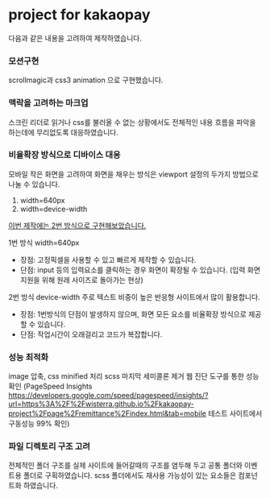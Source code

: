 # project for kakaopay

다음과 같은 내용을 고려하여 제작하였습니다.


### 모션구현
scrollmagic과 css3 animation 으로 구현했습니다.


### 맥락을 고려하는 마크업
스크린 리더로 읽거나 css를 불러올 수 없는 상황에서도 전체적인 내용 흐름을 파악을 하는데에 무리없도록 대응하였습니다.


### 비율확장 방식으로 디바이스 대응
모바일 작은 화면을 고려하여 화면을 채우는 방식은 viewport 설정의 두가지 방법으로 나눌 수 있습니다.

1. width=640px
2. width=device-width

<u>이번 제작에는 2번 방식으로 구현해보았습니다.</u>

1번 방식 width=640px
* 장점: 고정픽셀을 사용할 수 있고 빠르게 제작할 수 있습니다.
* 단점: input 등의 입력요소를 클릭하는 경우 화면이 확장될 수 있습니다. (입력 화면 지원을 위해 원래 사이즈로 돌아가는 현상)

2번 방식 device-width
주로 텍스트 비중이 높은 반응형 사이트에서 많이 활용합니다.
* 장점: 1번방식의 단점이 발생하지 않으며, 화면 모든 요소를 비율확장 방식으로 제공할 수 있습니다.
* 단점: 작업시간이 오래걸리고 코드가 복잡합니다.


### 성능 최적화
image 압축, css minified 처리
scss 마지막 세미콜론 제거
웹 진단 도구를 통한 성능 확인 (PageSpeed Insights <https://developers.google.com/speed/pagespeed/insights/?url=https%3A%2F%2Fwisterra.github.io%2Fkakaopay-project%2Fpage%2Fremittance%2Findex.html&tab=mobile> 테스트 사이트에서 구동성능 99% 확인)


### 파일 디렉토리 구조 고려
전체적인 폴더 구조를 실제 사이트에 들어갈때의 구조를 염두해 두고 공통 폴더와 이벤트용 폴더로 구획하였습니다.
scss 폴더에서도 재사용 가능성이 있는 요소들은 컴포넌트화 하였습니다.

